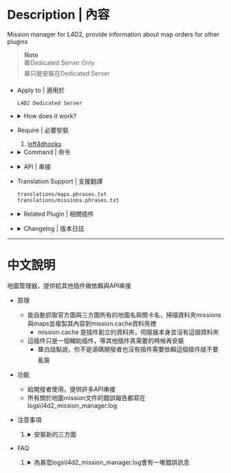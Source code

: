 # Description | 內容
Mission manager for L4D2, provide information about map orders for other plugins

> __Note__
<br/>🟥Dedicated Server Only
<br/>🟥只能安裝在Dedicated Server

* Apply to | 適用於
    ```
    L4D2 Dedicated Server
    ```

* <details><summary>How does it work?</summary>

    * For better description, read [this](https://github.com/rikka0w0/l4d2_mission_manager#function-description)
    * Install only when other plugin requires this plugin
</details>

* Require | 必要安裝
	1. [left4dhooks](https://forums.alliedmods.net/showthread.php?t=321696)

* <details><summary>Command | 命令</summary>

	* **List all installed maps on the server**
        ```c
        sm_lmm_list [<coop|versus|scavenge|survival>]
        ```

	* **Give you a list of maps that cannot be recognized in "mission.cache" folder**
        ```c
        sm_lmm_list invalid
        ```
</details>

* <details><summary>API | 串接</summary>

    * [l4d2_mission_manager.inc](scripting\include\l4d2_mission_manager.inc)
        ```php
        library name: l4d2_mission_manager
        ```
</details>

* Translation Support | 支援翻譯
	```
	translations/maps.phrases.txt
    translations/missions.phrases.txt
	```

* <details><summary>Related Plugin | 相關插件</summary>

	1. [sm_l4d_mapchanger](https://github.com/fbef0102/Game-Private_Plugin/tree/main/L4D_插件/Map_%E9%97%9C%E5%8D%A1/sm_l4d_mapchanger): Force change to next mission when current mission(final stage) end + Force change to next level when survivors wipe out + Vote to next map (Apply to Versus/Survival/Scavenge).
        > 最後一關結束時自動換圖 + 滅團N次後自動切換到下一個關卡 + 玩家投票下一張地圖 (生存/對抗/清道夫模式也適用)
</details>

* <details><summary>Changelog | 版本日誌</summary>

    * v1.0h (2023-11-15)
        * Fix memory leak

    * v1.0.4 (2023-6-20)
        * Require lef4dhooks v1.33 or above

    * v1.0.3 (2023-4-18)
        * Optimize code

    * v1.0.2 (2023-4-17)
        * Get correct gamemode

	* v1.0.1 (2023-4-16)
        * Check if mission/map name translation phrase exists to prevent error
        * Do not check some missions.cache files if there are no corresponding map.
        * Separate error log, save error into logs\l4d2_mission_manager.log.
        * Reduce some annoying error
        * Replace Gamedata with left4dhooks

	* v1.0.0
        * [Original Plugin by rikka0w0](https://github.com/rikka0w0/l4d2_mission_manager)
</details>

- - - -
# 中文說明
地圖管理器，提供給其他插件做依賴與API串接

* 原理
    * 能自動抓取官方圖與三方圖所有的地圖名與關卡名，掃描資料夾missions與maps並複製其內容到mission.cache資料夾裡
        * mission.cache 是插件創立的資料夾，伺服器本身並沒有這個資料夾
    * 這插件只是一個輔助插件，等其他插件真需要的時候再安裝
        * 🟥白話點說，你不是源碼開發者也沒有插件需要依賴這個插件就不要亂裝

* 功能
    * 給開發者使用，提供許多API串接 
    * 所有關於地圖mission文件的錯誤報告都寫在logs\l4d2_mission_manager.log


* 注意事項
    1. <details><summary>安裝新的三方圖</summary>

        * 每當安裝新的三方圖時，left4dead2\missions.cache\會有新的.txt檔案產生，是三方圖對應的mission文件備份
    </details>

* FAQ
    1. <details><summary>為甚麼logs\l4d2_mission_manager.log會有一堆錯誤訊息</summary>

        * 分析：這個插件會檢查三方地圖mission文件，當格式錯誤或者關卡不存在等等，會將錯誤報告寫在logs\l4d2_mission_manager.log
        ![image](https://user-images.githubusercontent.com/12229810/232275149-62919e95-d83b-4aa8-b2c5-8fa7b4202f1f.png) 
        * 原因：Mission文件是決定地圖的關卡順序、名稱、遊戲模式等等，通常是由地圖作者撰寫，但是有的三方圖作者會亂寫，放飛自我，導致地圖格式不正確等等問題
        * 解決方式法一：所以鍋都是地圖問題，請去跟地圖作者抱怨
        * 解決方式法一：嘗試閱讀錯誤並修改left4dead2\missions.cache\ 的地圖mission文件然後儲存，直到沒有錯誤報告為止
        * 解決方式法三：🟥這份錯誤報告不會對伺服器產生任何影響，可以選擇忽略
    </details>
        